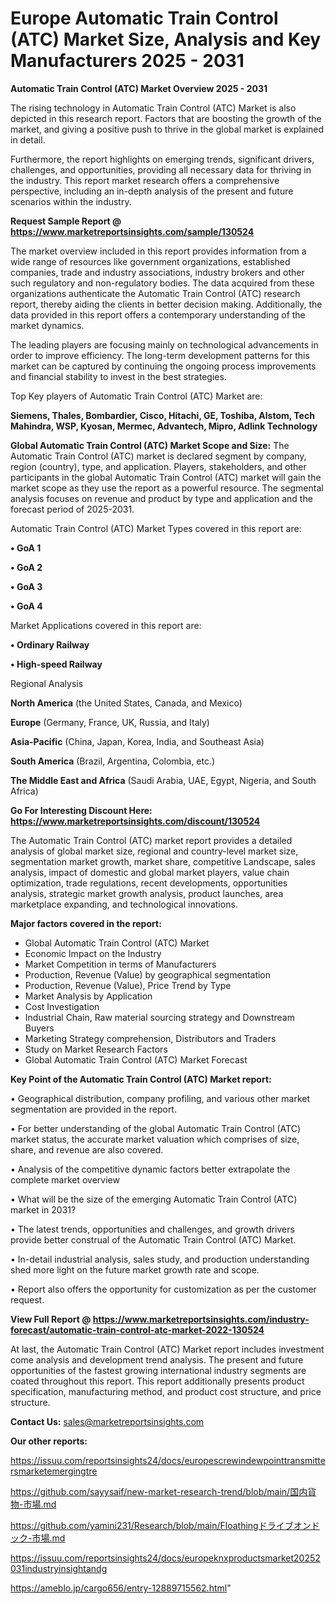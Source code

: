 # Europe Automatic Train Control (ATC) Market Size, Analysis and Key Manufacturers 2025 - 2031

<Strong> Automatic Train Control (ATC) Market Overview 2025 - 2031</strong>

The rising technology in Automatic Train Control (ATC) Market is also depicted in this research report. Factors that are boosting the growth of the market, and giving a positive push to thrive in the global market is explained in detail.

Furthermore, the report highlights on emerging trends, significant drivers, challenges, and opportunities, providing all necessary data for thriving in the industry. This report market research offers a comprehensive perspective, including an in-depth analysis of the present and future scenarios within the industry.

<strong>Request Sample Report @ <a href=https://www.marketreportsinsights.com/sample/130524>https://www.marketreportsinsights.com/sample/130524</a></strong>

The market overview included in this report provides information from a wide range of resources like government organizations, established companies, trade and industry associations, industry brokers and other such regulatory and non-regulatory bodies. The data acquired from these organizations authenticate the Automatic Train Control (ATC) research report, thereby aiding the clients in better decision making. Additionally, the data provided in this report offers a contemporary understanding of the market dynamics.

The leading players are focusing mainly on technological advancements in order to improve efficiency. The long-term development patterns for this market can be captured by continuing the ongoing process improvements and financial stability to invest in the best strategies.

Top Key players of Automatic Train Control (ATC) Market are:

<strong>Siemens, Thales, Bombardier, Cisco, Hitachi, GE, Toshiba, Alstom, Tech Mahindra, WSP, Kyosan, Mermec, Advantech, Mipro, Adlink Technology</strong>

<strong><b>Global Automatic Train Control (ATC) Market Scope and Size:</b></strong>
The Automatic Train Control (ATC) market is declared segment by company, region (country), type, and application. Players, stakeholders, and other participants in the global Automatic Train Control (ATC) market will gain the market scope as they use the report as a powerful resource. The segmental analysis focuses on revenue and product by type and application and the forecast period of 2025-2031.

Automatic Train Control (ATC) Market Types covered in this report are:

<strong>• GoA 1

• GoA 2

• GoA 3

• GoA 4</strong>

Market Applications covered in this report are:

<strong>• Ordinary Railway

• High-speed Railway</strong> 

Regional Analysis

<strong>North America</strong> (the United States, Canada, and Mexico)

<strong>Europe</strong> (Germany, France, UK, Russia, and Italy)

<strong>Asia-Pacific</strong> (China, Japan, Korea, India, and Southeast Asia)

<strong>South America</strong> (Brazil, Argentina, Colombia, etc.)

<strong>The Middle East and Africa</strong> (Saudi Arabia, UAE, Egypt, Nigeria, and South Africa)

<strong>Go For Interesting Discount Here: <a href=https://www.marketreportsinsights.com/discount/130524>https://www.marketreportsinsights.com/discount/130524</a></strong>

The Automatic Train Control (ATC) market report provides a detailed analysis of global market size, regional and country-level market size, segmentation market growth, market share, competitive Landscape, sales analysis, impact of domestic and global market players, value chain optimization, trade regulations, recent developments, opportunities analysis, strategic market growth analysis, product launches, area marketplace expanding, and technological innovations.

<strong><b>Major factors covered in the report:</b></strong>
<ul>
  <li>Global Automatic Train Control (ATC) Market </li>
  <li>Economic Impact on the Industry</li>
  <li>Market Competition in terms of Manufacturers</li>
  <li>Production, Revenue (Value) by geographical segmentation</li>
  <li>Production, Revenue (Value), Price Trend by Type</li>
  <li>Market Analysis by Application</li>
  <li>Cost Investigation</li>
  <li>Industrial Chain, Raw material sourcing strategy and Downstream Buyers</li>
  <li>Marketing Strategy comprehension, Distributors and Traders</li>
  <li>Study on Market Research Factors</li>
  <li>Global Automatic Train Control (ATC) Market Forecast</li>
</ul>

<strong><b>Key Point of the Automatic Train Control (ATC) Market report:</b></strong>

• Geographical distribution, company profiling, and various other market segmentation are provided in the report.

• For better understanding of the global Automatic Train Control (ATC) market status, the accurate market valuation which comprises of size, share, and revenue are also covered.

• Analysis of the competitive dynamic factors better extrapolate the complete market overview

• What will be the size of the emerging Automatic Train Control (ATC) market in 2031?

• The latest trends, opportunities and challenges, and growth drivers provide better construal of the Automatic Train Control (ATC) Market.

• In-detail industrial analysis, sales study, and production understanding shed more light on the future market growth rate and scope.

• Report also offers the opportunity for customization as per the customer request.

<strong><b>View Full Report @ <a href=https://www.marketreportsinsights.com/industry-forecast/automatic-train-control-atc-market-2022-130524>https://www.marketreportsinsights.com/industry-forecast/automatic-train-control-atc-market-2022-130524</a></b></strong>


At last, the Automatic Train Control (ATC) Market report includes investment come analysis and development trend analysis. The present and future opportunities of the fastest growing international industry segments are coated throughout this report. This report additionally presents product specification, manufacturing method, and product cost structure, and price structure.

<strong>Contact Us:</strong>
sales@marketreportsinsights.com

<strong>Our other reports:</strong>

<a href=https://issuu.com/reportsinsights24/docs/europescrewindewpointtransmittersmarketemergingtre>https://issuu.com/reportsinsights24/docs/europescrewindewpointtransmittersmarketemergingtre</a>

<a href=https://github.com/sayysaif/new-market-research-trend/blob/main/国内貨物-市場.md>https://github.com/sayysaif/new-market-research-trend/blob/main/国内貨物-市場.md</a>

<a href=https://github.com/yamini231/Research/blob/main/Floathingドライブオンドック-市場.md>https://github.com/yamini231/Research/blob/main/Floathingドライブオンドック-市場.md</a>

<a href=https://issuu.com/reportsinsights24/docs/europeknxproductsmarket20252031industryinsightandg>https://issuu.com/reportsinsights24/docs/europeknxproductsmarket20252031industryinsightandg</a>

<a href=https://ameblo.jp/cargo656/entry-12889715562.html>https://ameblo.jp/cargo656/entry-12889715562.html</a>"
